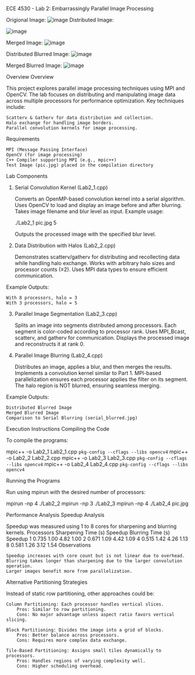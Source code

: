 ECE 4530 - Lab 2: Embarrassingly Parallel Image Processing

Origional Image:
![image](https://github.com/user-attachments/assets/d61e8dfb-2d08-431e-b453-b7a56559d7b0)
Distributed Image:

![image](https://github.com/user-attachments/assets/c4fdc4d3-d1c4-44cc-8907-28eb4c546283)

Merged Image:
![image](https://github.com/user-attachments/assets/48642448-5390-42d6-b45b-b5f31d1aa0fc)


Distributed Blurred Image:
![image](https://github.com/user-attachments/assets/4aa0a457-5e8a-4a58-8902-3a92a035f6f8)

Merged Blurred Image:
![image](https://github.com/user-attachments/assets/17330cbe-4adb-417f-9447-49b8f7ee4318)

Overview
Overview

This project explores parallel image processing techniques using MPI and OpenCV. The lab focuses on distributing and manipulating image data across multiple processors for performance optimization. Key techniques include:

    Scatterv & Gatherv for data distribution and collection.
    Halo exchange for handling image borders.
    Parallel convolution kernels for image processing.

Requirements

    MPI (Message Passing Interface)
    OpenCV (for image processing)
    C++ Compiler supporting MPI (e.g., mpic++)
    Test Image (pic.jpg) placed in the compilation directory

Lab Components
1. Serial Convolution Kernel (Lab2_1.cpp)

    Converts an OpenMP-based convolution kernel into a serial algorithm.
    Uses OpenCV to load and display an image before and after blurring.
    Takes image filename and blur level as input.
    Example usage:

    ./Lab2_1 pic.jpg 5

    Outputs the processed image with the specified blur level.

2. Data Distribution with Halos (Lab2_2.cpp)

    Demonstrates scatterv/gatherv for distributing and recollecting data while handling halo exchange.
    Works with arbitrary halo sizes and processor counts (≥2).
    Uses MPI data types to ensure efficient communication.

Example Outputs:

    With 8 processors, halo = 3
    With 3 processors, halo = 5

3. Parallel Image Segmentation (Lab2_3.cpp)

    Splits an image into segments distributed among processors.
    Each segment is color-coded according to processor rank.
    Uses MPI_Bcast, scatterv, and gatherv for communication.
    Displays the processed image and reconstructs it at rank 0.

4. Parallel Image Blurring (Lab2_4.cpp)

    Distributes an image, applies a blur, and then merges the results.
    Implements a convolution kernel similar to Part 1.
    MPI-based parallelization ensures each processor applies the filter on its segment.
    The halo region is NOT blurred, ensuring seamless merging.

Example Outputs:

    Distributed Blurred Image
    Merged Blurred Image
    Comparison to Serial Blurring (serial_blurred.jpg)

Execution Instructions
Compiling the Code

To compile the programs:

mpic++ -o Lab2_1 Lab2_1.cpp `pkg-config --cflags --libs opencv4`
mpic++ -o Lab2_2 Lab2_2.cpp
mpic++ -o Lab2_3 Lab2_3.cpp `pkg-config --cflags --libs opencv4`
mpic++ -o Lab2_4 Lab2_4.cpp `pkg-config --cflags --libs opencv4`

Running the Programs

Run using mpirun with the desired number of processors:

mpirun -np 4 ./Lab2_2
mpirun -np 3 ./Lab2_3
mpirun -np 4 ./Lab2_4 pic.jpg

Performance Analysis
Speedup Analysis

Speedup was measured using 1 to 8 cores for sharpening and blurring kernels.
Processors	Sharpening Time (s)	Speedup	Blurring Time (s)	Speedup
1	0.735	1.00	4.82	1.00
2	0.671	1.09	4.42	1.09
4	0.515	1.42	4.26	1.13
8	0.581	1.26	3.12	1.54
Observations

    Speedup increases with core count but is not linear due to overhead.
    Blurring takes longer than sharpening due to the larger convolution operation.
    Larger images benefit more from parallelization.

Alternative Partitioning Strategies

Instead of static row partitioning, other approaches could be:

    Column Partitioning: Each processor handles vertical slices.
        Pros: Similar to row partitioning.
        Cons: No major advantage unless aspect ratio favors vertical slicing.

    Block Partitioning: Divides the image into a grid of blocks.
        Pros: Better balance across processors.
        Cons: Requires more complex data exchange.

    Tile-Based Partitioning: Assigns small tiles dynamically to processors.
        Pros: Handles regions of varying complexity well.
        Cons: Higher scheduling overhead.
